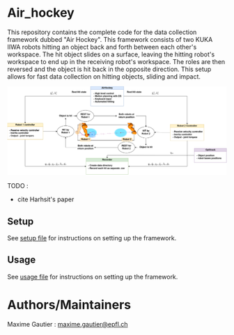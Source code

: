 # Air_hockey 

This repository contains the complete code for the data collection framework dubbed "Air Hockey". This framework consists of two KUKA IIWA robots hitting an object back and forth between each other's workspace. The hit object slides on a surface, leaving the hitting robot's workspace to end up in the receiving robot's workspace. The roles are then reversed and the object is hit back in the opposite direction. This setup allows for fast data collection on hitting objects, sliding and impact.


![AirHockey Communication](media/AirHockey_FSM.png)


TODO : 
- cite Harhsit's paper


## Setup 

See [setup file](src/air_hockey/setup.md) for instructions on setting up the framework.

## Usage

See [usage file](src/air_hockey/usage.md) for instructions on setting up the framework.

# Authors/Maintainers 

Maxime Gautier : maxime.gautier@epfl.ch
